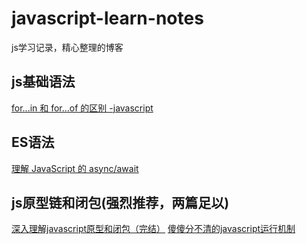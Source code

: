
# javascript-learn-notes
js学习记录，精心整理的博客

## js基础语法
[for...in 和 for...of 的区别 -javascript](https://segmentfault.com/a/1190000021415613)

## ES语法
[理解 JavaScript 的 async/await](https://segmentfault.com/a/1190000007535316)


## js原型链和闭包(强烈推荐，两篇足以)
[深入理解javascript原型和闭包（完结）](https://www.cnblogs.com/wangfupeng1988/p/3977924.html)
[傻傻分不清的javascript运行机制](https://zhuanlan.zhihu.com/p/53135129)


